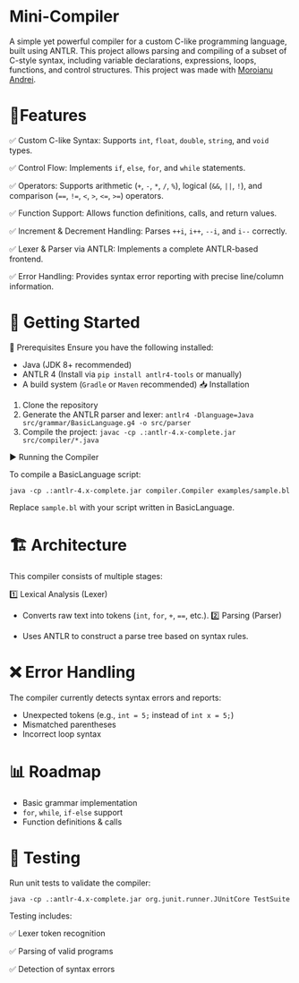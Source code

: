 # Mini-Compiler

A simple yet powerful compiler for a custom C-like programming language, built using ANTLR. This project allows parsing and compiling of a subset of C-style syntax, including variable declarations, expressions, loops, functions, and control structures. This project was made with [Moroianu Andrei](https://github.com/MoroianuAndrei).

# 📌Features
  ✅ Custom C-like Syntax: Supports `int`, `float`, `double`, `string`, and `void` types.
  
  ✅ Control Flow: Implements `if`, `else`, `for`, and `while` statements.
  
  ✅ Operators: Supports arithmetic (`+`, `-`, `*`, `/`, `%`), logical (`&&`, `||`, `!`), and comparison (`==`, `!=`, `<`, `>`, `<=`, `>=`) operators.
  
  ✅ Function Support: Allows function definitions, calls, and return values.
  
  ✅ Increment & Decrement Handling: Parses `++i`, `i++`, `--i`, and `i--` correctly.
  
  ✅ Lexer & Parser via ANTLR: Implements a complete ANTLR-based frontend.
  
  ✅ Error Handling: Provides syntax error reporting with precise line/column information.

# 🚀 Getting Started

🔧 Prerequisites
Ensure you have the following installed:

  * Java (JDK 8+ recommended)
  * ANTLR 4 (Install via `pip install antlr4-tools` or manually)
  * A build system (`Gradle` or `Maven` recommended)
📥 Installation

  1. Clone the repository
  2. Generate the ANTLR parser and lexer: `antlr4 -Dlanguage=Java src/grammar/BasicLanguage.g4 -o src/parser`
  3. Compile the project: `javac -cp .:antlr-4.x-complete.jar src/compiler/*.java`
     
▶️ Running the Compiler

To compile a BasicLanguage script:

`java -cp .:antlr-4.x-complete.jar compiler.Compiler examples/sample.bl`

Replace `sample.bl` with your script written in BasicLanguage.

# 🏗️ Architecture

This compiler consists of multiple stages:

1️⃣ Lexical Analysis (Lexer)

  * Converts raw text into tokens (`int`, `for`, `+`, `==`, etc.).
2️⃣ Parsing (Parser)

  * Uses ANTLR to construct a parse tree based on syntax rules.

# ❌ Error Handling

The compiler currently detects syntax errors and reports:

  * Unexpected tokens (e.g., `int = 5;` instead of `int x = 5;`)
  * Mismatched parentheses
  * Incorrect loop syntax
# 📊 Roadmap

  * Basic grammar implementation
  * `for`, `while`, `if-else` support
  * Function definitions & calls

# 🧪 Testing

Run unit tests to validate the compiler:

`java -cp .:antlr-4.x-complete.jar org.junit.runner.JUnitCore TestSuite`

Testing includes:

  ✅ Lexer token recognition
  
  ✅ Parsing of valid programs
  
  ✅ Detection of syntax errors

